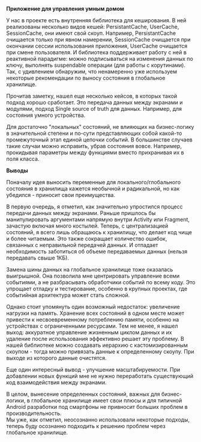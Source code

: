 **Приложение для управления умным домом**

У нас в проекте есть внутренняя библиотека для кеширования. В ней реализованы несколько видов кешей: PersistantCache, UserCache, SessionCache, они имеют свой скоуп. Например, PersistantCache очищается только при явном намерении, SessionCache очищается при окончании сессии использования приложения, UserCache очищается при смене пользователя.
И библиотека поддерживает работу с ней в реактивной парадигме: можно подписываться на изменения данных по ключу, выполнять suspendable операции (для работы с корутинами).
Так, с удивлением обнаружим, что ненамеренно уже используем некоторые рекомендации по выносу состояния в глобальное хранилище.

Прочитав заметку, нашел еще несколько кейсов, в которых такой подход хорошо сработает. 
Это передача данных между экранами и модулями, подход Single source of truth для данных. Например, для состояния умного устройства.

Для достаточно "локальных" состояний, не влияющих на бизнес-логику в значительной степени и по-сути представляющих собой какой-то промежуточный этап единой цепочки событий. 
В большинстве случаев такие случаи можно исправить, убрав состояния вовсе. Например, прокидывая параметры между функциями вместо прихранивая их в поля класса.  

**Выводы**

Поначалу идея выносить переменные для локального/глобального состояния в хранилища кажется необычной и радикальной, но как убедился - приносит свои преимущества.

В первую очередь, я отметил, как значительно упростился процесс передачи данных между экранами. Раньше пришлось бы манипулировать аргументами напрямую внутри Activity или Fragment, зачастую включая много костылей. 
Теперь, с централизацией состояний, я всего лишь обращаюсь к хранилищу, что делает код чище и более читаемым. 
Это также сокращает количество ошибок, связанных с неправильной передачей данных. И отпадает необходимость заботиться об объеме передаваемых данных (нельзя передавать свыше 1КБ).

Замена шины данных на глобальное хранилище тоже оказалась выигрышной. Она позволила мне центрировать управление всеми событиями, а не разбрасывать обработчики событий по всему коду. Это упрощает отладку и тестирование, особенно в крупных проектах, где событийная архитектура может стать сложной.

Однако стоит упомянуть один возможный недостаток: увеличение нагрузки на память. 
Хранение всех состояний в одном месте может привести к несвоевременному потреблению памяти, особенно на устройствах с ограниченными ресурсами. 
Тем не менее, я нашел выход: аккуратное управление жизненным циклом данных и их удаление после использования эффективно решает эту проблему.
В нашей библиотеке можно создавать иерархию с кастомизированным скоупом - тогда можно привязать данные к определенному скоупу. При выходе из которого данные очистятся.

Еще один интересный вывод - улучшение масштабируемости. 
При добавлении новых функций мне не нужно переработать существующий код взаимодействия между экранами.

В целом, вынесение определенных состояний, важных для бизнес-логики, в глобальное хранилище имеет свои плюсы и для типичной Android разработки под смартфоны не привносит больших проблем в производительность.   
Мы уже, как отметил, неосознанно использовали некоторые подходы, теперь буду осознанно подходить к решению проблем через глобальное хранилище.